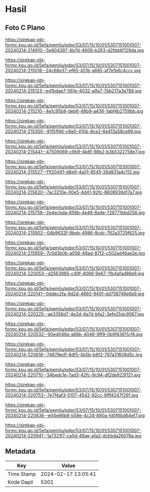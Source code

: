 # Hasil

## Foto C Plano

https://sirekap-obj-formc.kpu.go.id/5efa/pemilu/pdpr/53/07/15/10/01/5307151001007-20240214-214910--5e604397-4b7d-4608-b283-d2fdd4f129da.jpg

https://sirekap-obj-formc.kpu.go.id/5efa/pemilu/pdpr/53/07/15/10/01/5307151001007-20240214-215018--24c68e37-ef65-451b-a685-af7efb6c4ccc.jpg

https://sirekap-obj-formc.kpu.go.id/5efa/pemilu/pdpr/53/07/15/10/01/5307151001007-20240214-215123--ed1bdae7-561e-4032-a9a7-7bb217a3e788.jpg

https://sirekap-obj-formc.kpu.go.id/5efa/pemilu/pdpr/53/07/15/10/01/5307151001007-20240214-215210--4e1c95b8-deb6-48b9-a436-1abf4b2759bb.jpg

https://sirekap-obj-formc.kpu.go.id/5efa/pemilu/pdpr/53/07/15/10/01/5307151001007-20240214-215300--81f5ff46-c6e0-410b-8ce2-6e413a58ce99.jpg

https://sirekap-obj-formc.kpu.go.id/5efa/pemilu/pdpr/53/07/15/10/01/5307151001007-20240214-215441--47509069-c9b9-4b8f-98b2-b3b5322758e7.jpg

https://sirekap-obj-formc.kpu.go.id/5efa/pemilu/pdpr/53/07/15/10/01/5307151001007-20240214-215527--f1f20491-d8e9-4a01-8545-26d831a4c112.jpg

https://sirekap-obj-formc.kpu.go.id/5efa/pemilu/pdpr/53/07/15/10/01/5307151001007-20240214-215620--7ac3210e-00e5-4d41-92fc-8608939d17a7.jpg

https://sirekap-obj-formc.kpu.go.id/5efa/pemilu/pdpr/53/07/15/10/01/5307151001007-20240214-215758--2e4ecbda-658b-4e48-8ade-728771bbd258.jpg

https://sirekap-obj-formc.kpu.go.id/5efa/pemilu/pdpr/53/07/15/10/01/5307151001007-20240214-215902--04b9632f-9beb-4986-8cdc-762a3725f625.jpg

https://sirekap-obj-formc.kpu.go.id/5efa/pemilu/pdpr/53/07/15/10/01/5307151001007-20240214-215959--7c0d3b0b-a058-48ad-87f2-c502ad46ae2e.jpg

https://sirekap-obj-formc.kpu.go.id/5efa/pemilu/pdpr/53/07/15/10/01/5307151001007-20240214-220053--d2563985-c49f-4069-9e67-11b4afad86e9.jpg

https://sirekap-obj-formc.kpu.go.id/5efa/pemilu/pdpr/53/07/15/10/01/5307151001007-20240214-220141--0ddec2fa-9d2d-4660-9491-dd758748e6b9.jpg

https://sirekap-obj-formc.kpu.go.id/5efa/pemilu/pdpr/53/07/15/10/01/5307151001007-20240214-220225--ae3358d7-4e2d-4a7d-bfa2-3efe25dc9067.jpg

https://sirekap-obj-formc.kpu.go.id/5efa/pemilu/pdpr/53/07/15/10/01/5307151001007-20240214-220532--90ed049a-a68b-4046-9ff9-0b9f43611cf6.jpg

https://sirekap-obj-formc.kpu.go.id/5efa/pemilu/pdpr/53/07/15/10/01/5307151001007-20240214-220618--74879ed1-8df5-4b5b-b6f2-797a31608d5c.jpg

https://sirekap-obj-formc.kpu.go.id/5efa/pemilu/pdpr/53/07/15/10/01/5307151001007-20240214-220710--34bedc1e-7ad3-42fc-9c94-df2de923f121.jpg

https://sirekap-obj-formc.kpu.go.id/5efa/pemilu/pdpr/53/07/15/10/01/5307151001007-20240214-220753--7e7f4af3-5107-4542-92cc-9fff4247f291.jpg

https://sirekap-obj-formc.kpu.go.id/5efa/pemilu/pdpr/53/07/15/10/01/5307151001007-20240214-220836--e04e96b8-b58e-4c24-880a-fd0f6bd64ef7.jpg

https://sirekap-obj-formc.kpu.go.id/5efa/pemilu/pdpr/53/07/15/10/01/5307151001007-20240214-220941--1a7321f7-ca5d-49ae-a1a2-dcbbda26076a.jpg


## Metadata

| Key        | Value               |
| ---------- | ------------------- |
| Time Stamp | 2024-02-17 13:05:41 |
| Kode Dapil | 5301                |



